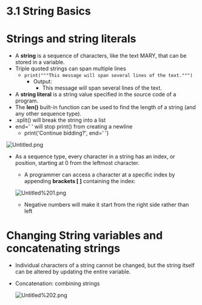 # 3.1 String Basics

# Strings and string literals

- A **string** is a sequence of characters, like the text MARY, that can be stored in a variable.
- Triple quoted strings can span multiple lines
    - `print("""This message will span
    several lines
    of the text.""")`
        - Output:
            - This message will span
            several lines
            of the text.
- A **string literal** is a string value specified in the source code of a program.
- The **len()** built-in function can be used to find the length of a string (and any other sequence type).
- .split() will break the string into a list
- end=' ' will stop print() from creating a newline
    - print('Continue bidding?', end=' ')

![Untitled.png](3.1.png)

- As a sequence type, every character in a string has an index, or position, starting at 0 from the leftmost character.
    - A programmer can access a character at a specific index by appending **brackets [ ]** containing the index:
    
    ![Untitled%201.png](3.1.1.png)
    
    - Negative numbers will make it start from the right side rather than left

# Changing String variables and concatenating strings

- Individual characters of a string cannot be changed, but the string itself can be altered by updating the entire variable.
- Concatenation: combining strings
    
    ![Untitled%202.png](3.1.2.png)
